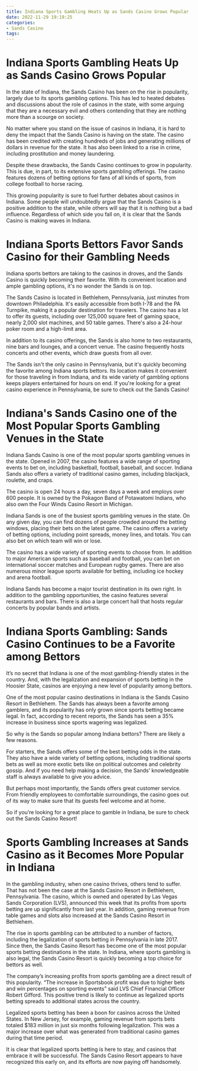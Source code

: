 ```yaml
---
title: Indiana Sports Gambling Heats Up as Sands Casino Grows Popular
date: 2022-11-29 19:19:25
categories:
- Sands Casino
tags:
---
```



#  Indiana Sports Gambling Heats Up as Sands Casino Grows Popular

In the state of Indiana, the Sands Casino has been on the rise in popularity, largely due to its sports gambling options. This has led to heated debates and discussions about the role of casinos in the state, with some arguing that they are a necessary evil and others contending that they are nothing more than a scourge on society.

No matter where you stand on the issue of casinos in Indiana, it is hard to deny the impact that the Sands Casino is having on the state. The casino has been credited with creating hundreds of jobs and generating millions of dollars in revenue for the state. It has also been linked to a rise in crime, including prostitution and money laundering.

Despite these drawbacks, the Sands Casino continues to grow in popularity. This is due, in part, to its extensive sports gambling offerings. The casino features dozens of betting options for fans of all kinds of sports, from college football to horse racing.

This growing popularity is sure to fuel further debates about casinos in Indiana. Some people will undoubtedly argue that the Sands Casino is a positive addition to the state, while others will say that it is nothing but a bad influence. Regardless of which side you fall on, it is clear that the Sands Casino is making waves in Indiana.

#  Indiana Sports Bettors Favor Sands Casino for their Gambling Needs

Indiana sports bettors are taking to the casinos in droves, and the Sands Casino is quickly becoming their favorite. With its convenient location and ample gambling options, it's no wonder the Sands is on top.

The Sands Casino is located in Bethlehem, Pennsylvania, just minutes from downtown Philadelphia. It's easily accessible from both I-78 and the PA Turnpike, making it a popular destination for travelers. The casino has a lot to offer its guests, including over 125,000 square feet of gaming space, nearly 2,000 slot machines, and 50 table games. There's also a 24-hour poker room and a high-limit area.

In addition to its casino offerings, the Sands is also home to two restaurants, nine bars and lounges, and a concert venue. The casino frequently hosts concerts and other events, which draw guests from all over.

The Sands isn't the only casino in Pennsylvania, but it's quickly becoming the favorite among Indiana sports bettors. Its location makes it convenient for those traveling in from Indiana, and its wide variety of gambling options keeps players entertained for hours on end. If you're looking for a great casino experience in Pennsylvania, be sure to check out the Sands Casino!

#  Indiana's Sands Casino one of the Most Popular Sports Gambling Venues in the State

Indiana Sands Casino is one of the most popular sports gambling venues in the state. Opened in 2007, the casino features a wide range of sporting events to bet on, including basketball, football, baseball, and soccer. Indiana Sands also offers a variety of traditional casino games, including blackjack, roulette, and craps.

The casino is open 24 hours a day, seven days a week and employs over 600 people. It is owned by the Pokagon Band of Potawatomi Indians, who also own the Four Winds Casino Resort in Michigan.

Indiana Sands is one of the busiest sports gambling venues in the state. On any given day, you can find dozens of people crowded around the betting windows, placing their bets on the latest game. The casino offers a variety of betting options, including point spreads, money lines, and totals. You can also bet on which team will win or lose.

The casino has a wide variety of sporting events to choose from. In addition to major American sports such as baseball and football, you can bet on international soccer matches and European rugby games. There are also numerous minor league sports available for betting, including ice hockey and arena football.

Indiana Sands has become a major tourist destination in its own right. In addition to the gambling opportunities, the casino features several restaurants and bars. There is also a large concert hall that hosts regular concerts by popular bands and artists.

#  Indiana Sports Gambling: Sands Casino Continues to be a Favorite among Bettors

It’s no secret that Indiana is one of the most gambling-friendly states in the country. And, with the legalization and expansion of sports betting in the Hoosier State, casinos are enjoying a new level of popularity among bettors.

One of the most popular casino destinations in Indiana is the Sands Casino Resort in Bethlehem. The Sands has always been a favorite among gamblers, and its popularity has only grown since sports betting became legal. In fact, according to recent reports, the Sands has seen a 35% increase in business since sports wagering was legalized.

So why is the Sands so popular among Indiana bettors? There are likely a few reasons.

For starters, the Sands offers some of the best betting odds in the state. They also have a wide variety of betting options, including traditional sports bets as well as more exotic bets like on political outcomes and celebrity gossip. And if you need help making a decision, the Sands’ knowledgeable staff is always available to give you advice.

But perhaps most importantly, the Sands offers great customer service. From friendly employees to comfortable surroundings, the casino goes out of its way to make sure that its guests feel welcome and at home.

So if you’re looking for a great place to gamble in Indiana, be sure to check out the Sands Casino Resort!

# Sports Gambling Increases at Sands Casino as it Becomes More Popular in Indiana

In the gambling industry, when one casino thrives, others tend to suffer. That has not been the case at the Sands Casino Resort in Bethlehem, Pennsylvania. The casino, which is owned and operated by Las Vegas Sands Corporation (LVS), announced this week that its profits from sports betting are up significantly from last year. In addition, gaming revenue from table games and slots also increased at the Sands Casino Resort in Bethlehem.

The rise in sports gambling can be attributed to a number of factors, including the legalization of sports betting in Pennsylvania in late 2017. Since then, the Sands Casino Resort has become one of the most popular sports betting destinations in the state. In Indiana, where sports gambling is also legal, the Sands Casino Resort is quickly becoming a top choice for bettors as well.

The company’s increasing profits from sports gambling are a direct result of this popularity. “The increase in Sportsbook profit was due to higher bets and win percentages on sporting events” said LVS Chief Financial Officer Robert Gifford. This positive trend is likely to continue as legalized sports betting spreads to additional states across the country.

Legalized sports betting has been a boon for casinos across the United States. In New Jersey, for example, gaming revenue from sports bets totaled $183 million in just six months following legalization. This was a major increase over what was generated from traditional casino games during that time period.

It is clear that legalized sports betting is here to stay, and casinos that embrace it will be successful. The Sands Casino Resort appears to have recognized this early on, and its efforts are now paying off handsomely.